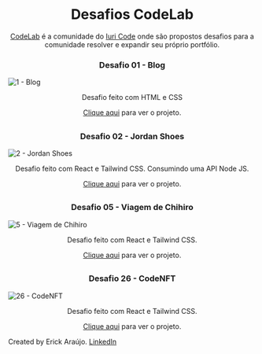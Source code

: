 <h1 align="center">Desafios CodeLab</h1>
<p align="center"><a href="https://discord.gg/XPjUdArE">CodeLab</a> é a comunidade do <a href="https://iuricode.com/">Iuri Code</a> onde são propostos desafios para a comunidade resolver e expandir seu próprio portfólio.</p> 

<h3 align="center"> Desafio 01 - Blog </h3>

![1 - Blog](https://github.com/user-attachments/assets/1845179c-39c1-4b5f-8dd7-227293faa13b)
<p align="center">Desafio feito com HTML e CSS</p>
<p align="center"><a href="https://codelandia-theta.vercel.app/">Clique aqui</a> para ver o projeto.</p>

##

<h3 align="center"> Desafio 02 - Jordan Shoes </h3>

![2 - Jordan Shoes](https://github.com/user-attachments/assets/60944286-ac92-411f-8250-4917c9bb047e)
<p align="center">Desafio feito com React e Tailwind CSS. Consumindo uma API Node JS.</p>
<p align="center"><a href="https://jordan-shoes-araujo.vercel.app/">Clique aqui</a> para ver o projeto.</p>

##

<h3 align="center"> Desafio 05 - Viagem de Chihiro </h3>

![5 - Viagem de Chihiro](https://github.com/user-attachments/assets/c715e7e0-fe3c-4fa4-ac2d-1dcca260862b)

<p align="center">Desafio feito com React e Tailwind CSS.</p>
<p align="center"><a href="https://chihiro-codelab.vercel.app/">Clique aqui</a> para ver o projeto.</p>

##

<h3 align="center"> Desafio 26 - CodeNFT </h3>

![26 - CodeNFT](https://github.com/user-attachments/assets/ea02a7f7-72ea-436d-a9ac-440382a882ac)

<p align="center">Desafio feito com React e Tailwind CSS.</p>
<p align="center"><a href="https://code-nft-seven.vercel.app/">Clique aqui</a> para ver o projeto.</p>

<p> Created by Erick Araújo. <a href="https://www.linkedin.com/in/araujoerick09">LinkedIn</a></p>
